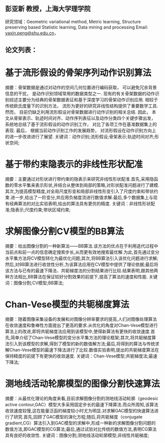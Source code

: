 ## 彭亚新 教授，上海大学理学院
研究领域：Geometric variational method, Metric learning, Structure preserving based Statistic learning, Data mining and processing
Email: yaxin.peng@shu.edu.cn，
## 论文列表：
# 基于流形假设的骨架序列动作识别算法
摘要：骨架数据是通过对动作的空间几何位置进行编码获取， 可以避免冗余背景信息的干扰， 是动作识别领域常用的数据类型之一. 现有的有关骨架数据的动作识别综述主要分为经典的骨架数据表征和基于深度学习的骨架动作识别应用. 相较于传统欧氏度量下的识别方法， 流形为更好的研究非线性结构提供了重要数学工具. 然而， 目前仍缺乏利用流形假设对骨架数据进行动作识别的相关总结. 因此， 本文从骨架表示、轨迹时间对齐、动作序列表征以及动作分类四个关键步骤出发， 系统地总结了基于流形假设的动作识别工作， 对比了各项工作在基准数据集上的表现. 最后， 根据当前动作识别工作的发展趋势， 对流形假设在动作识别方向上的进一步改进进行了展望. 
关键词：动作识别;流形假设;骨架表示;轨迹时间对齐;形状空间;
# 基于带约束隐表示的非线性形状配准
摘要：主要通过对形状进行带约束的隐表示来研究非线性形状配准.首先,采用隐函数的零水平集来表示形状,并结合从整体到局部的策略,对形状配准问题进行了建模.其次,为提高模型精度,对全局尺度形变和局部非线性形变引入了尺度约束和带状约束.进一步,给出了一阶变分,并应用负梯度流进行数值求解.最后,多个数据集上与现有经典算法的对比实验表明,给出的算法具有更优的精度. 
关键词：非线性形状配准;隐表示;尺度约束;带状区域约束;
# 求解图像分割CV模型的BB算法
摘要：给出图像分割的一种新算法——BB算法.该方法的优点在于利用迭代过程中当前点和前一点的信息确定搜索步长,从而更有效地搜索最优解.为此,首先通过变分水平集方法将CV模型转化为最优化问题;其次,将BB算法引入该优化问题进行求解;然后,对BB算法进行收敛性分析,为该算法应用在CV模型中提供了理论依据;最后将该方法与已有的最速下降法、共轭梯度法的分割结果进行比较.结果表明,跟其他两种方法相比,BB算法在保证较好分割效果的前提下,提高了算法的速度和性能. 
关键词：图像分割;CV模型;BB算法;
# Chan-Vese模型的共轭梯度算法
摘要：随着图像采集设备的发展和对图像分辨率要求的提高,人们对图像处理算法在收敛速度和鲁棒性方面提出了更高的要求.从优化的角度对Chan-Vese模型进行算法上的改进,即将共轭梯度法应用到该模型中,使得新算法有更快的收敛速度.首先,简单介绍了Chan-Vese模型的变分水平集方法的理论框架;其次,将共轭梯度算法引入到该模型的求解,得到了模型的新的数值解方法;最后,将得到的算法与传统求解Chan-Vese模型的最速下降法进行了比较.数值实验表明,提出的共轭梯度算法在保持精度的前提下有更快的收敛速度. 
关键词：Chan-Vese模型;共轭梯度法;最速下降法;
# 测地线活动轮廓模型的图像分割快速算法
摘要：从最优化理论的角度来看,目前求解图像分割的测地线活动轮廓（geodesic active contour,GAC）模型大多采用固定步长的最速下降算法.而众所周知,该算法收敛速度较慢,这在能量泛函的梯度较小时尤为明显.对求解GAC模型的快速算法进行了研究.首先,回顾了GAC模型的演化方程;随后,将共轭梯度（conjugate gradient,CG）算法引入到GAC模型的求解中,形成一种新的求解图像分割问题的数值方法,即GAC模型的CG算法;最后,通过试验对比传统的数值方法,表明CG算法具有良好的收敛性. 
关键词：图像分割;测地线活动轮廓模型;非线性共轭梯度;